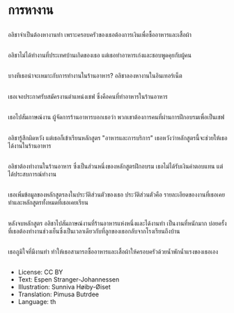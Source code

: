 # การหางาน

##
อลิชาจำเป็นต้องหางานทำ เพราะครอบครัวของเธอต้องการเงินเพื่อซื้ออาหารและเสื้อผ้า

##
อลิชาไม่ได้ทำงานที่ประเทศบ้านเกิดของเธอ แต่เธอทำอาหารเก่งและชอบพูดคุยกับผู้คน

##
บางทีเธอน่าจะเหมาะกับการทำงานในร้านอาหาร? อลิชาลองหางานในอินเทอร์เน็ต

##
เธอเจอประกาศรับสมัครงานตำแหน่งเชฟ ซึ่งคือคนที่ทำอาหารในร้านอาหาร

##
เธอไปสัมภาษณ์งาน ผู้จัดการร้านอาหารบอกเธอว่า พวกเขาต้องการคนที่ผ่านการฝึกอบรมเพื่อเป็นเชฟ

##
อลิชารู้สึกผิดหวัง แต่เธอก็เข้าเรียนหลักสูตร "อาหารและการบริการ" เธอหวังว่าหลักสูตรนี้จะช่วยให้เธอได้งานในร้านอาหาร

##
อลิชาต้องทำงานในร้านอาหาร ซึ่งเป็นส่วนหนึ่งของหลักสูตรฝึกอบรม เธอไม่ได้รับเงินค่าตอบแทน แต่ได้ประสบการณ์ทำงาน

##
เธอเพิ่มข้อมูลของหลักสูตรลงในประวัติส่วนตัวของเธอ ประวัติส่วนตัวคือ รายละเอียดของงานที่เธอเคยทำและหลักสูตรทั้งหมดที่เธอเคยเรียน

##
หลังจบหลักสูตร อลิชาไปสัมภาษณ์งานที่ร้านอาหารแห่งหนึ่งและได้งานทำ เป็นงานที่หนักมาก บ่อยครั้งที่เธอต้องทำงานช่วงเย็นซึ่งเป็นเวลาเดียวกับที่ลูกของเธอกลับจากโรงเรียนถึงบ้าน

##
เธอภูมิใจที่มีงานทำ ทำให้เธอสามารถซื้ออาหารและเสื้อผ้าให้ครอบครัวด้วยน้ำพักน้ำแรงของเธอเอง

##
* License: CC BY
* Text: Espen Stranger-Johannessen
* Illustration: Sunniva Høiby-Øiset
* Translation: Pimusa Butrdee
* Language: th
